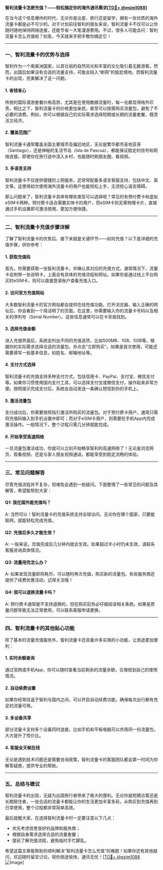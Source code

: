 **智利流量卡怎麽充值？——轻松搞定你的海外通讯需求[[TG💪+ @esim1088](https://t.me/s/esim1088)]**

在当今这个信息爆炸的时代，无论你是出差、旅行还是留学，拥有一张优质的海外流量卡都是必不可少的。对于计划前往智利的朋友来说，智利流量卡不仅可以让你随时随地保持网络连接，还能节省一大笔漫游费用。不过，很多人可能会问：智利流量卡怎么充值呢？别急，今天就来手把手教你搞定它！

---

### **一、智利流量卡的优势与选择**

智利作为一个南美洲国家，以其壮丽的自然风光和丰富的文化吸引着无数游客。然而，出国后如果没有合适的流量支持，可能会陷入“断网”的尴尬境地。而智利流量卡的出现，完美解决了这一问题。

#### **1. 省钱省心**
传统的国际漫游套餐价格高昂，尤其是在使用数据流量时，每一兆都显得格外珍贵。相比之下，智利流量卡的价格更加亲民，甚至可以按需购买流量包，避免了不必要的浪费。例如，你可以根据自己的实际需求选择短期或长期的流量套餐，既灵活又经济。

#### **2. 覆盖范围广**
智利流量卡通常覆盖全国主要城市及偏远地区，无论是繁华都市圣地亚哥（Santiago），还是神秘的复活节岛（Isla de Pascua），都能保证稳定的信号和网络连接。即使你在旅行途中深入乡村，也能随时刷朋友圈、看视频。

#### **3. 多语言支持**
智利流量卡不仅提供便捷的上网服务，还常常配备多语言客服支持，包括中文、英文等。这使得初次使用海外流量卡的用户也能轻松上手，无须担心语言障碍。

那么问题来了，智利流量卡具体有哪些类型可以选择呢？常见的有预付费卡和虚拟eSIM卡两种。预付费卡适合需要实体卡的用户，而eSIM卡则无需物理卡片，直接通过手机设置即可激活使用，更加方便快捷。

---

### **二、智利流量卡充值步骤详解**

了解了智利流量卡的优势后，接下来就是关键环节——如何充值？以下是详细的充值步骤，供你参考：

#### **1. 获取充值码**
首先，你需要获取一张智利流量卡，并确认其对应的充值方式。通常情况下，流量卡会附带一张说明卡，上面会有具体的充值流程和网址。如果你是通过线上平台购买的eSIM卡，则可以直接登录账户查看充值入口。

#### **2. 访问官方充值网站**
大多数智利流量卡的官方网站都会提供在线充值功能。打开浏览器，输入正确的网址后，你会看到一个简洁明了的页面。在这里，你需要输入你的流量卡号码以及相关的序列号（Serial Number）。这些信息通常可以在卡背面找到。

#### **3. 选择充值金额**
进入充值界面后，系统会列出不同的充值选项，比如500MB、1GB、5GB等。根据你的实际需求选择合适的流量包，并点击“立即购买”。如果是首次使用，可能还需要填写一些基本信息，如姓名、邮箱地址等。

#### **4. 支付方式选择**
智利流量卡的充值支持多种支付方式，包括信用卡、PayPal、支付宝、微信支付等。如果你习惯使用国内支付工具，可以选择支付宝或微信支付，操作起来非常方便。按照提示完成支付后，系统会自动发送一条确认短信到你的手机上。

#### **5. 激活流量包**
支付成功后，你需要按照指引激活所购买的流量包。对于预付费卡用户，通常只需将充值码输入到手机设置中即可；而对于eSIM卡用户，则需要在手机App内完成激活操作。一般情况下，整个过程只需几分钟就能完成。

#### **6. 开始享受高速网络**
一旦流量包激活成功，你就可以立刻开始畅享智利的高速网络了！无论是浏览网页、观看视频，还是与家人朋友视频通话，都能享受到稳定流畅的体验。

---

### **三、常见问题解答**

尽管充值流程并不复杂，但难免会遇到一些疑问。下面整理了一些常见的问题及其解答，希望能帮到大家：

#### **Q1: 我在国外能充值吗？**
A: 当然可以！智利流量卡的充值系统支持全球访问，无论你在哪个国家，只要能联网，就能轻松完成充值。

#### **Q2: 充值后多久才能生效？**
A: 一般来说，充值完成后几分钟内就会生效。如果超过半小时仍未生效，请联系客服咨询具体情况。

#### **Q3: 流量用完怎么办？**
A: 如果发现流量即将耗尽，可以随时再次充值，购买新的流量包。有些服务商还提供了续费优惠活动，记得关注哦！

#### **Q4: 我可以退换流量卡吗？**
A: 预付费卡通常是不支持退换的，但在购买前务必仔细阅读相关条款。如果是质量问题导致无法正常使用，可以联系客服申请更换。

---

### **四、智利流量卡的其他贴心功能**

除了基本的流量充值服务外，智利流量卡还具备许多实用的小功能，让旅途更加便利：

#### **1. 实时余额查询**
通过官网或手机App，你可以随时查看当前剩余的流量余额，合理规划自己的使用情况。

#### **2. 自动续费设置**
如果你经常往返于智利与国内之间，可以开启自动续费功能，确保每次出行都有充足的流量可用。

#### **3. 多设备共享**
部分流量卡支持多个设备同时连接，比如手机和平板电脑可以共用同一份流量包，大大提升了性价比。

#### **4. 客服全天候在线**
无论是遇到技术问题还是需要咨询政策，智利流量卡的客服团队都会第一时间为你解答疑惑，提供专业的帮助。

---

### **五、总结与建议**

智利流量卡的出现，无疑为出国旅行者带来了极大的便利。无论你是短期访客还是长期居住者，一张合适的流量卡都能让你的生活更加丰富多彩。从购买到充值再到日常使用，整个过程都非常简单高效。

最后提醒大家，在选择智利流量卡时一定要注意以下几点：
- 优先考虑信誉良好的品牌和服务商；
- 根据自身需求选择合适的流量套餐；
- 提前了解充值流程，避免临时手忙脚乱。

希望这篇文章能帮助你顺利解决“智利流量卡怎么充值”的难题！如果你还有其他疑问，欢迎随时留言讨论。祝你旅途愉快，通讯无忧！[[TG💪+ @esim1088](https://t.me/s/esim1088) ![Image](https://i.postimg.cc/4NQfJmqS/Snipaste-2025-05-13-00-14-12.png)]